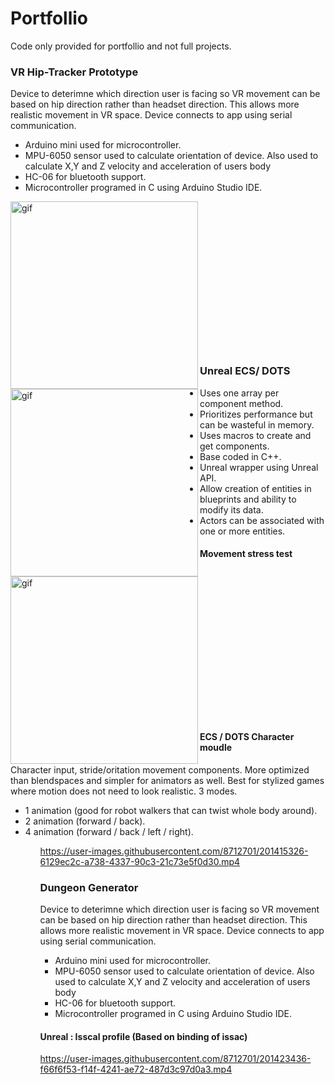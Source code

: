 # Portfollio

<p>
  Code only provided for portfollio and not full projects.
</p>

<h3>VR Hip-Tracker Prototype</h3>
<p>
  Device to deterimne which direction user is facing so VR movement can be based on hip direction rather than headset direction.
  This allows more realistic movement in VR space. Device connects to app using serial communication.
</p>
<ul>
<li>Arduino mini used for microcontroller.</li>
<li>MPU-6050 sensor used to calculate orientation of device. Also used to calculate X,Y and Z velocity and acceleration of users body</li>
<li>HC-06 for bluetooth support.</li>
<li>Microcontroller programed in C using Arduino Studio IDE.</li>
</ul>
<img align ="left" alt="gif" src="https://github.com/NicholasGennadyKorta/Portfollio/blob/main/README_FILES/VR%20hip-tracker%20Ptototype%20hardware.gif" width=300 height=300>
<img align ="left" alt="gif" src="https://github.com/NicholasGennadyKorta/Portfollio/blob/main/README_FILES/VR%20hip-tracker%20Ptototype%20Unity.gif" width=300 height=300>
<br><br><br><br><br><br><br><br><br><br><br><br><br><br>

<h3>Unreal ECS/ DOTS</h3>
<ul>
<li>Uses one array per component method.</li>
<li>Prioritizes performance but can be wasteful in memory.</li>
<li>Uses macros to create and get components.</li>
<li>Base coded in C++.</li>
<li>Unreal wrapper using Unreal API.</li>
<li>Allow creation of entities in blueprints and ability to modify its data.</li>
<li>Actors can be associated with one or more entities.</li>  
</ul>
<h4>Movement stress test</h4>
<img align ="left" alt="gif" src="https://github.com/NicholasGennadyKorta/Portfollio/blob/main/README_FILES/Unreal%20ECS%20Movement%20Test.gif" width=300 height=300>
<br><br><br><br><br><br><br><br><br><br><br><br><br><br>
<h4>ECS / DOTS Character moudle</h4>
<p>
Character input, stride/oritation movement components. More optimized than blendspaces and simpler for animators as well. Best for stylized games where       motion does not need to look realistic.
3 modes. 
<ul>
<li>1 animation (good for robot walkers that can twist whole body around).</li>
<li>2 animation (forward / back).</li>
<li>4 animation (forward / back / left / right).</li>
<ul>
</p>

https://user-images.githubusercontent.com/8712701/201415326-6129ec2c-a738-4337-90c3-21c73e5f0d30.mp4

<h3>Dungeon Generator</h3>
<p>
  Device to deterimne which direction user is facing so VR movement can be based on hip direction rather than headset direction.
  This allows more realistic movement in VR space. Device connects to app using serial communication.
</p>
<ul>
<li>Arduino mini used for microcontroller.</li>
<li>MPU-6050 sensor used to calculate orientation of device. Also used to calculate X,Y and Z velocity and acceleration of users body</li>
<li>HC-06 for bluetooth support.</li>
<li>Microcontroller programed in C using Arduino Studio IDE.</li>
</ul>

<h4>Unreal : Isscal profile (Based on binding of issac)</h4>

https://user-images.githubusercontent.com/8712701/201423436-f66f6f53-f14f-4241-ae72-487d3c97d0a3.mp4




